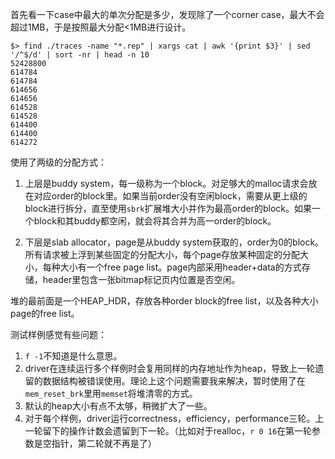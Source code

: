 首先看一下case中最大的单次分配是多少，发现除了一个corner case，最大不会超过1MB，于是按照最大分配<1MB进行设计。

```shell
$> find ./traces -name "*.rep" | xargs cat | awk '{print $3}' | sed '/^$/d' | sort -nr | head -n 10
52428800
614784
614784
614656
614656
614528
614528
614400
614400
614272
```

使用了两级的分配方式：

1. 上层是buddy system，每一级称为一个block。对足够大的malloc请求会放在对应order的block里。如果当前order没有空闲block，需要从更上级的block进行拆分，直至使用`sbrk`扩展堆大小并作为最高order的block。如果一个block和其buddy都空闲，就会将其合并为高一order的block。

2. 下层是slab allocator，page是从buddy system获取的，order为0的block。所有请求被上浮到某些固定的分配大小，每个page存放某种固定的分配大小，每种大小有一个free page list。page内部采用header+data的方式存储，header里包含一张bitmap标记页内位置是否空闲。

堆的最前面是一个HEAP_HDR，存放各种order block的free list，以及各种大小page的free list。



测试样例感觉有些问题：

1. `f -1`不知道是什么意思。
2. driver在连续运行多个样例时会复用同样的内存地址作为heap，导致上一轮遗留的数据结构被错误使用。理论上这个问题需要我来解决，暂时使用了在`mem_reset_brk`里用`memset`将堆清零的方式。
3. 默认的heap大小有点不太够，稍微扩大了一些。
4. 对于每个样例，driver运行correctness，efficiency，performance三轮。上一轮留下的操作计数会遗留到下一轮。（比如对于realloc，`r 0 16`在第一轮参数是空指针，第二轮就不再是了）

